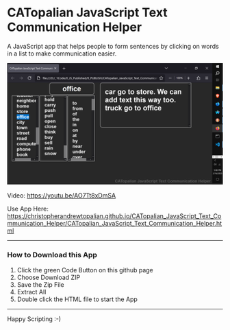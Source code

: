 # CATopalian JavaScript Text Communication Helper
A JavaScript app that helps people to form sentences by clicking on words in a list to make communication easier.

![screenshot_001](src/media/textures/screenshots/001a.PNG)

Video: https://youtu.be/AO7Tt8xDmSA

Use App Here: https://christopherandrewtopalian.github.io/CATopalian_JavaScript_Text_Communication_Helper/CATopalian_JavaScript_Text_Communication_Helper.html

---

### How to Download this App
1. Click the green Code Button on this github page
2. Choose Download ZIP
3. Save the Zip File
4. Extract All
5. Double click the HTML file to start the App

---

Happy Scripting :-)